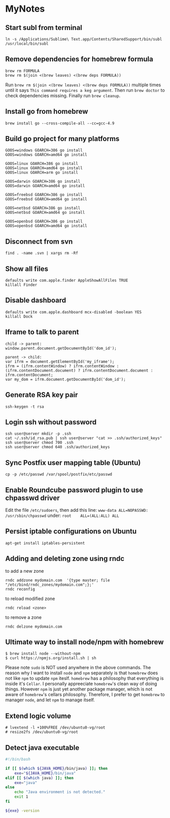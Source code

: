 MyNotes
=======

Start subl from terminal
---
`ln -s /Applications/Sublime\ Text.app/Contents/SharedSupport/bin/subl /usr/local/bin/subl`

Remove dependencies for homebrew formula
---
```
brew rm FORMULA
brew rm $(join <(brew leaves) <(brew deps FORMULA))
```
Run `brew rm $(join <(brew leaves) <(brew deps FORMULA))` multiple times until it says `This command requires a keg argument`. Then run `brew doctor` to check dependencies missing. Finally run `brew cleanup`.

Install go from homebrew
---
`brew install go --cross-compile-all --cc=gcc-4.9`

Build go project for many platforms
---
```
GOOS=windows GOARCH=386 go install
GOOS=windows GOARCH=amd64 go install

GOOS=linux GOARCH=386 go install
GOOS=linux GOARCH=amd64 go install
GOOS=linux GOARCH=arm go install

GOOS=darwin GOARCH=386 go install
GOOS=darwin GOARCH=amd64 go install

GOOS=freebsd GOARCH=386 go install
GOOS=freebsd GOARCH=amd64 go install

GOOS=netbsd GOARCH=386 go install
GOOS=netbsd GOARCH=amd64 go install

GOOS=openbsd GOARCH=386 go install
GOOS=openbsd GOARCH=amd64 go install
```

Disconnect from svn
---
`find . -name .svn | xargs rm -Rf`

Show all files
---
```
defaults write com.apple.finder AppleShowAllFiles TRUE
killall Finder
```

Disable dashboard
---
```
defaults write com.apple.dashboard mcx-disabled -boolean YES
killall Dock
```

Iframe to talk to parent
---
```
child -> parent: 
window.parent.document.getDocumentById('dom_id');  

parent -> child: 
var ifrm = document.getElementById('my_iframe');  
ifrm = (ifrm.contentWindow) ? ifrm.contentWindow : (ifrm.contentDocument.document) ? ifrm.contentDocument.document : ifrm.contentDocument;  
var my_dom = ifrm.document.getDocumentById('dom_id');  
```

Generate RSA key pair
---
`ssh-keygen -t rsa`

Login ssh without password
---
```
ssh user@server mkdir -p .ssh
cat ~/.ssh/id_rsa.pub | ssh user@server "cat >> .ssh/authorized_keys"
ssh user@server chmod 700 .ssh
ssh user@server chmod 640 .ssh/authorized_keys
```

Sync Postfix user mapping table (Ubuntu)
---
`cp -p /etc/passwd /var/spool/postfix/etc/passwd`

Enable Roundcube password plugin to use chpasswd driver
---
Edit the file `/etc/sudoers`, then add this line:
`www-data ALL=NOPASSWD: /usr/sbin/chpasswd` under:
`root    ALL=(ALL:ALL) ALL`

Persist iptable configurations on Ubuntu
---
`apt-get install iptables-persistent`

Adding and deleting zone using rndc
---
to add a new zone
```
rndc addzone mydomain.com  '{type master; file "/etc/bind/rndc_zones/mydomain.com";};'
rndc reconfig
```

to reload modified zone
```
rndc reload <zone>
```

to remove a zone
```
rndc delzone mydomain.com
```

Ultimate way to install node/npm with homebrew
---
```
$ brew install node --without-npm
$ curl https://npmjs.org/install.sh | sh
```
Please note `sudo` is NOT used anywhere in the above commands. The reason why I want to install `node` and `npm` separately is that `homebrew` does not like `npm` to update `npm` iteslf. `homebrew` has a philosophy that everything is inside it's `Cellar`. I personally appreeciate `homebrew`'s clean way of doing things. However `npm` is just yet another package manager, which is not aware of `homebrew`'s cellars philosophy. Therefore, I prefer to get `homebrew` to manager `node`, and let `npm` to manage itself. 

Extend logic volume
---
```
# lvextend -l +100%FREE /dev/ubuntu0-vg/root
# resize2fs /dev/ubuntu0-vg/root 
```

Detect java executable
---
```bash
#!/bin/bash

if [[ $(which ${JAVA_HOME}/bin/java) ]]; then
	exe="${JAVA_HOME}/bin/java"
elif [[ $(which java) ]]; then
	exe="java"
else 
	echo "Java environment is not detected."
	exit 1
fi

${exe} -version
```

